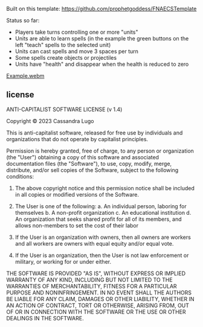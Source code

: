 Built on this template: https://github.com/prophetgoddess/FNAECSTemplate

Status so far:
* Players take turns controlling one or more "units"
* Units are able to learn spells (in the example the green buttons on the left "teach" spells to the selected unit)
* Units can cast spells and move 3 spaces per turn
* Some spells create objects or projectiles
* Units have "health" and disappear when the health is reduced to zero

[Example.webm](https://github.com/Gellelao/Enamel/assets/18452032/f535dc55-25a8-4b48-8fea-0413c370bd51)

## license

ANTI-CAPITALIST SOFTWARE LICENSE (v 1.4)

Copyright © 2023 Cassandra Lugo

This is anti-capitalist software, released for free use by individuals and organizations that do not operate by capitalist principles.

Permission is hereby granted, free of charge, to any person or organization (the "User") obtaining a copy of this software and associated documentation files (the "Software"), to use, copy, modify, merge, distribute, and/or sell copies of the Software, subject to the following conditions:

1. The above copyright notice and this permission notice shall be included in all copies or modified versions of the Software.

2. The User is one of the following:
a. An individual person, laboring for themselves
b. A non-profit organization
c. An educational institution
d. An organization that seeks shared profit for all of its members, and allows non-members to set the cost of their labor

3. If the User is an organization with owners, then all owners are workers and all workers are owners with equal equity and/or equal vote.

4. If the User is an organization, then the User is not law enforcement or military, or working for or under either.

THE SOFTWARE IS PROVIDED "AS IS", WITHOUT EXPRESS OR IMPLIED WARRANTY OF ANY KIND, INCLUDING BUT NOT LIMITED TO THE WARRANTIES OF MERCHANTABILITY, FITNESS FOR A PARTICULAR PURPOSE AND NONINFRINGEMENT. IN NO EVENT SHALL THE AUTHORS BE LIABLE FOR ANY CLAIM, DAMAGES OR OTHER LIABILITY, WHETHER IN AN ACTION OF CONTRACT, TORT OR OTHERWISE, ARISING FROM, OUT OF OR IN CONNECTION WITH THE SOFTWARE OR THE USE OR OTHER DEALINGS IN THE SOFTWARE.
